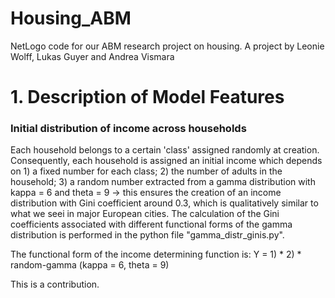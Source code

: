 # Housing_ABM
NetLogo code for our ABM research project on housing. A project by Leonie Wolff, Lukas Guyer and Andrea Vismara

# 1. Description of Model Features

### Initial distribution of income across households
Each household belongs to a certain 'class' assigned randomly at creation. Consequently, each household is assigned an initial income which depends on 1) a fixed number for each class; 2) the number of adults in the household; 3) a random number extracted from a gamma distribution with kappa = 6 and theta = 9 -> this ensures the creation of an income distribution with Gini coefficient around 0.3, which is qualitatively similar to what we seei in major European cities. The calculation of the Gini coefficients associated with different functional forms of the gamma distribution is performed in the python file "gamma_distr_ginis.py".

The functional form of the income determining function is: Y = 1) * 2) * random-gamma (kappa = 6, theta = 9)

This is a contribution.